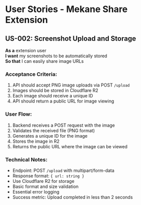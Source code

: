 # User Stories - Mekane Share Extension

## US-002: Screenshot Upload and Storage

**As a** extension user  
**I want** my screenshots to be automatically stored  
**So that** I can easily share image URLs

### Acceptance Criteria:
1. API should accept PNG image uploads via POST `/upload`
2. Images should be stored in Cloudflare R2
3. Each image should receive a unique ID
4. API should return a public URL for image viewing

### User Flow:
1. Backend receives a POST request with the image
2. Validates the received file (PNG format)
3. Generates a unique ID for the image
4. Stores the image in R2
5. Returns the public URL where the image can be viewed

### Technical Notes:
- Endpoint: POST `/upload` with multipart/form-data
- Response format: `{ url: string }`
- Use Cloudflare R2 for storage
- Basic format and size validation
- Essential error logging
- Success metric: Upload completed in less than 2 seconds
